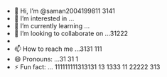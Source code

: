- 👋 Hi, I’m @saman2004199811 3141
- 👀 I’m interested in ...
- 🌱 I’m currently learning ...
- 💞️ I’m looking to collaborate on ...31222
- 
- 📫 How to reach me ...3131 111
- 😄 Pronouns: ...31 31 1
- ⚡ Fun fact: ...
111111111313131 13 1333 11
  22222 313
<!---33333.412 311 31 31 3
34153131 313141414 31
saman20041998/saman20041998 is a ✨ special ✨ repository because its `README.md` (this file) appears on your GitHub profile.
You can click the Preview link to take a look at your changes.
--->
